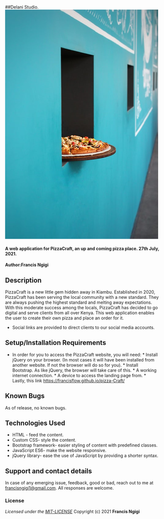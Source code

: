 ##Delani Studio.
![PizzaCraft](images/delivered.jpeg)
#### A web application for PizzaCraft, an up and coming pizza place. 27th July, 2021.
#### Author:**Francis Ngigi**
## Description
PizzaCraft is a new little gem hidden away in Kiambu. Established in 2020, PizzaCraft has been serving the local community with a new standard. They are always pushing the highest standard and melting away expectations. With this moderate success among the locals, PizzaCraft has decided to go digital and serve clients from all over Kenya. This web application enables the user to create their own pizza and place an order for it.
* Social links are provided to direct clients to our social media accounts.
## Setup/Installation Requirements
* In order for you to access the PizzaCraft website, you will need:
                     * Install jQuery on your browser. (In most cases it will have been installed from another website. If not the browser will do so for you).
                     * Install Bootstrap. As like jQuery, the browser will take care of this.
                     * A working internet connection.
                     * A device to access the landing page from.
                     * Lastly, this link https://francisflow.github.io/pizza-Craft/

## Known Bugs
As of release, no known bugs.
## Technologies Used
* HTML - feed the content.
* Custom CSS- style the content.
* Bootstrap framework- easier styling of content with predefined classes.
* JavaScript ES6- make the website responsive.
* jQuery library- ease the use of JavaScript by providing a shorter syntax.
## Support and contact details
In case of any emerging issue, feedback, good or bad, reach out to me at francisngigi1@gmail.com. All responses are welcome.
### License
*Licensed under the [MIT-LICENSE](LICENSE)*
Copyright (c) 2021 **Francis Ngigi**
